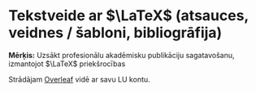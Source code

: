 # Tekstveide ar $\LaTeX$ (atsauces, veidnes / šabloni, bibliogrāfija)

**Mērķis:** Uzsākt profesionālu akadēmisku publikāciju
sagatavošanu, izmantojot $\LaTeX$ priekšrocības

Strādājam [Overleaf](https://www.overleaf.com/) vidē ar savu LU kontu.
